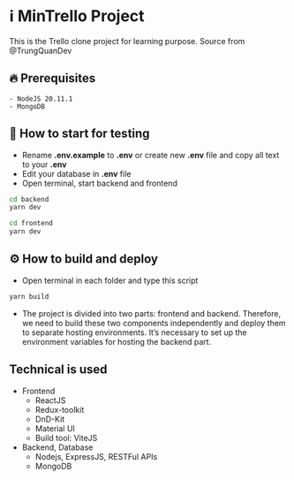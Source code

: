 # ℹ️ MinTrello Project

This is the Trello clone project for learning purpose. Source from @TrungQuanDev

## 🔥 Prerequisites

    - NodeJS 20.11.1
    - MongoDB

## 🚀 How to start for testing

- Rename **.env.example** to **.env** or create new **.env** file and copy all text to your **.env**
- Edit your database in **.env** file
- Open terminal, start backend and frontend

```bash
cd backend
yarn dev
```

```bash
cd frontend
yarn dev
```

## ⚙️ How to build and deploy

- Open terminal in each folder and type this script

```bash
yarn build
```

- The project is divided into two parts: frontend and backend. Therefore, we need to build these two components independently and deploy them to separate hosting environments. It’s necessary to set up the environment variables for hosting the backend part.

## Technical is used

- Frontend
  - ReactJS
  - Redux-toolkit
  - DnD-Kit
  - Material UI
  - Build tool: ViteJS
- Backend, Database
  - Nodejs, ExpressJS, RESTFul APIs
  - MongoDB
